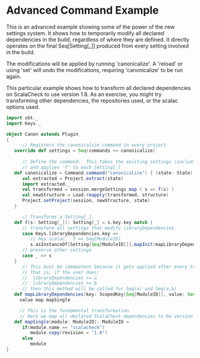 # Advanced Command Example

This is an advanced example showing some of the power of the new settings system.  It shows how to temporarily modify all declared dependencies in the build, regardless of where they are defined.  It directly operates on the final Seq[Setting[_]] produced from every setting involved in the build.

The modifications will be applied by running 'canonicalize'.  A 'reload' or using 'set' will undo the modifications, requiring 'canonicalize' to be run again.

This particular example shows how to transform all declared dependencies on ScalaCheck to use version 1.8.  As an exercise, you might try transforming other dependencies, the repositories used, or the scalac options used.

```scala
import sbt._
import Keys._

object Canon extends Plugin
{
      // Registers the canonicalize command in every project
   override def settings = Seq(commands += canonicalize)
      
      // Define the command.  This takes the existing settings (including any session settings)
      // and applies 'f' to each Setting[_]
   def canonicalize = Command.command("canonicalize") { (state: State) =>
      val extracted = Project.extract(state)
      import extracted._
      val transformed = session.mergeSettings map ( s => f(s) )
      val newStructure = Load.reapply(transformed, structure)
      Project.setProject(session, newStructure, state)
   }

      // Transforms a Setting[_].
   def f(s: Setting[_]): Setting[_] = s.key.key match {
      // transform all settings that modify libraryDependencies
      case Keys.libraryDependencies.key =>
         // hey scalac.  T == Seq[ModuleID]
         s.asInstanceOf[Setting[Seq[ModuleID]]].mapInit(mapLibraryDependencies)
      // preserve other settings
      case _ => s
   }
      // This must be idempotent because it gets applied after every transformation.
      // That is, if the user does:
      //  libraryDependencies += a
      //  libraryDependencies += b
      // then this method will be called for Seq(a) and Seq(a,b)
   def mapLibraryDependencies(key: ScopedKey[Seq[ModuleID]], value: Seq[ModuleID]): Seq[ModuleID] =
     value map mapSingle

     // This is the fundamental transformation.
     // Here we map all declared ScalaCheck dependencies to be version 1.8
   def mapSingle(module: ModuleID): ModuleID =
      if(module.name == "scalacheck") 
         module.copy(revision = "1.8") 
      else
         module
}
```